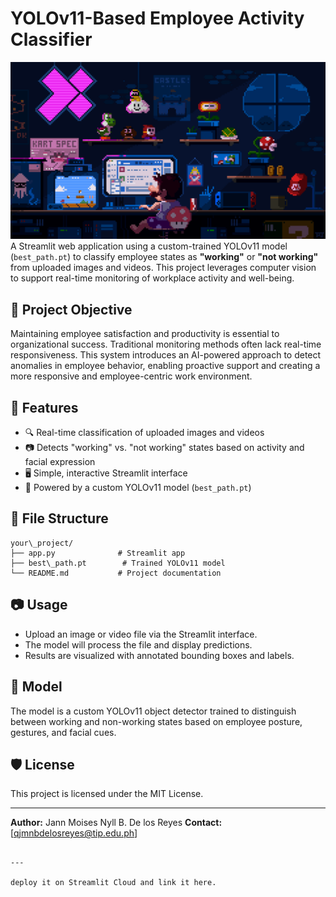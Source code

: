 # YOLOv11-Based Employee Activity Classifier
![GIF](assets/225813708-98b745f2-7d22-48cf-9150-083f1b00d6c9.gif)
A Streamlit web application using a custom-trained YOLOv11 model (`best_path.pt`) to classify employee states as **"working"** or **"not working"** from uploaded images and videos. This project leverages computer vision to support real-time monitoring of workplace activity and well-being.

## 📌 Project Objective

Maintaining employee satisfaction and productivity is essential to organizational success. Traditional monitoring methods often lack real-time responsiveness. This system introduces an AI-powered approach to detect anomalies in employee behavior, enabling proactive support and creating a more responsive and employee-centric work environment.

## 🚀 Features

- 🔍 Real-time classification of uploaded images and videos  
- 📷 Detects "working" vs. "not working" states based on activity and facial expression  
- 🖥️ Simple, interactive Streamlit interface  
- 🧠 Powered by a custom YOLOv11 model (`best_path.pt`)

## 📁 File Structure

```
your\_project/
├── app.py              # Streamlit app
├── best\_path.pt        # Trained YOLOv11 model
└── README.md           # Project documentation

````

## 📷 Usage

* Upload an image or video file via the Streamlit interface.
* The model will process the file and display predictions.
* Results are visualized with annotated bounding boxes and labels.

## 🧠 Model

The model is a custom YOLOv11 object detector trained to distinguish between working and non-working states based on employee posture, gestures, and facial cues.

## 🛡️ License

This project is licensed under the MIT License.

---

**Author:** Jann Moises Nyll B. De los Reyes
**Contact:** \[[qjmnbdelosreyes@tip.edu.ph](qjmnbdelosreyes@tip.edu.ph)]


```

---

deploy it on Streamlit Cloud and link it here.
```
